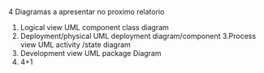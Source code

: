4 Diagramas a apresentar no proximo relatorio
1. Logical view
	UML component class diagram
2. Deployment/physical
	UML deployment diagram/component
3.Process view
	UML activity /state diagram
4. Development view
	UML package Diagram
5. 4+1 
